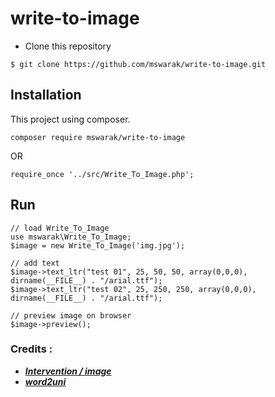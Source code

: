 # write-to-image
- Clone this repository
```
$ git clone https://github.com/mswarak/write-to-image.git
```

## Installation
This project using composer.
```
composer require mswarak/write-to-image
```

OR

```
require_once '../src/Write_To_Image.php';
```

## Run
```
// load Write_To_Image
use mswarak\Write_To_Image;
$image = new Write_To_Image('img.jpg');

// add text
$image->text_ltr("test 01", 25, 50, 50, array(0,0,0), dirname(__FILE__) . "/arial.ttf");
$image->text_ltr("test 02", 25, 250, 250, array(0,0,0), dirname(__FILE__) . "/arial.ttf");

// preview image on browser
$image->preview();
```

### Credits :
- [***Intervention / image***](https://github.com/Intervention/image)
- [***word2uni***](https://github.com/Null78/word2uni/blob/main/word2uni.php)
